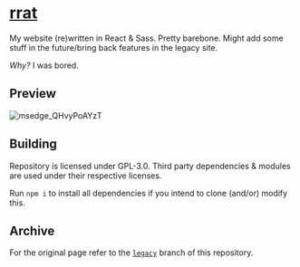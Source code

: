 # [rrat](https://kyrie25.me)

My website (re)written in React & Sass. Pretty barebone. Might add some stuff in the future/bring back features in the legacy site.

_Why?_ I was bored.

## Preview

![msedge_QHvyPoAYzT](https://user-images.githubusercontent.com/77577746/168268228-dbb8fb2f-f280-4936-8d1d-a19e893ba9cb.gif)


## Building

Repository is licensed under GPL-3.0. Third party dependencies & modules are used under their respective licenses.

Run `npm i` to install all dependencies if you intend to clone (and/or) modify this.

## Archive

For the original page refer to the [`legacy`](https://github.com/kyrie25/portfolio/tree/legacy) branch of this repository.
